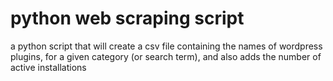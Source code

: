 # python web scraping script
a python script that will create a csv file containing the names of wordpress plugins,
for a given category (or search term), and also adds the number of active installations

